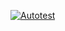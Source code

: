 [![Autotest](https://github.com/YanaPod89/HW5AutoTest_task1/actions/workflows/gradle.yml/badge.svg)](https://github.com/YanaPod89/HW5AutoTest_task1/actions/workflows/gradle.yml)
